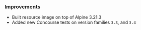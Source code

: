### Improvements

- Built resource image on top of Alpine 3.21.3
- Added new Concourse tests on version families `3.3`, and `3.4`
